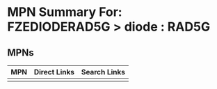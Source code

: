 



# MPN Summary For: FZEDIODERAD5G > diode : RAD5G

## MPNs
  

|MPN|Direct Links|Search Links|
| :--- | :--- | :--- |
||||
